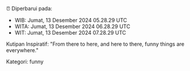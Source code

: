 ⏰ Diperbarui pada:
- WIB: Jumat, 13 Desember 2024 05.28.29 UTC
- WITA: Jumat, 13 Desember 2024 06.28.29 UTC
- WIT: Jumat, 13 Desember 2024 07.28.29 UTC

Kutipan Inspiratif:
"From there to here, and here to there, funny things are everywhere."


Kategori: funny

